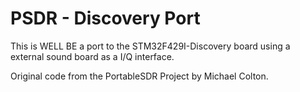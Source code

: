 PSDR - Discovery Port
====

This is WELL BE a port to the STM32F429I-Discovery board using a external sound board as a I/Q interface.

Original code from the PortableSDR Project by Michael Colton.
